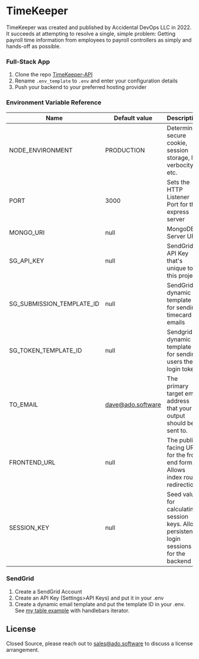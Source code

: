 # TimeKeeper

 TimeKeeper  was created and published by Accidental DevOps LLC in 2022. It succeeds at attempting to resolve a single, simple problem: Getting payroll time information from employees to payroll controllers as simply and hands-off as possible.

### Full-Stack App
1. Clone the repo [TimeKeeper-API](https://github.com/DaveLuhman/tk_api)
2. Rename ```.env_template``` to ```.env``` and enter your configuration details
3. Push your backend to your preferred hosting provider

### Environment Variable Reference

| Name                       | Default value      | Description                                                                 |
| -------------------------- | ------------------ | --------------------------------------------------------------------------- |
| NODE_ENVIRONMENT           | PRODUCTION               | Determines secure cookie, session storage, log verbocity, etc.                 |
| PORT                       | 3000               | Sets the HTTP Listener Port for the express server                          |
| MONGO_URI                  | null               | MongoDB Server URI |
| SG_API_KEY                 | null               | SendGrid API Key that's unique to this project                              |
| SG_SUBMISSION_TEMPLATE_ID  | null               | SendGrid dynamic template ID for sending timecard emails       |
| SG_TOKEN_TEMPLATE_ID       | null               | Sendgrid dynamic template ID for sending users their login token            |
| TO_EMAIL                   | dave@ado.software  | The primary target email address that your output should be sent to.        |
| FRONTEND_URL               | null               | The public facing URL for the front end form. Allows index route redirection|
| SESSION_KEY                | null               | Seed value for calculating session keys. Allow persistent login sessions for the backend|



### SendGrid
1. Create a SendGrid Account
2. Create an API Key (Settings>API Keys) and put it in your .env
3. Create a dynamic email template and put the template ID in your .env. See [my table example](./docs/sendgrid.example) with handlebars iterator.

## License

Closed Source, please reach out to sales@ado.software to discuss a license arrangement.